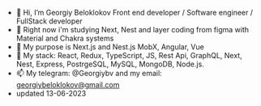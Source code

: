 - 👋 Hi, I’m Georgiy Beloklokov Front end developer / Software engineer / FullStack developer
- 👀 Right now i'm studying Next, Nest and layer coding from figma with Material and Chakra systems
- 🌱 My purpose is Next.js and Nest.js MobX, Angular, Vue
- 💞️ My stack: React, Redux, TypeScript, JS, Rest Api, GraphQL, Next, Nest, Express, PostrgeSQL, MySQL, MongoDB, Node.js.
- 📫 My telegram: @Georgiybv and my email: georgiybeloklokov@gmail.com
- updated 13-06-2023

<!---
GeorgiyBeloklokov/GeorgiyBeloklokov is a ✨ special ✨ repository because its `README.md` (this file) appears on your GitHub profile.
You can click the Preview link to take a look at your changes.
--->
